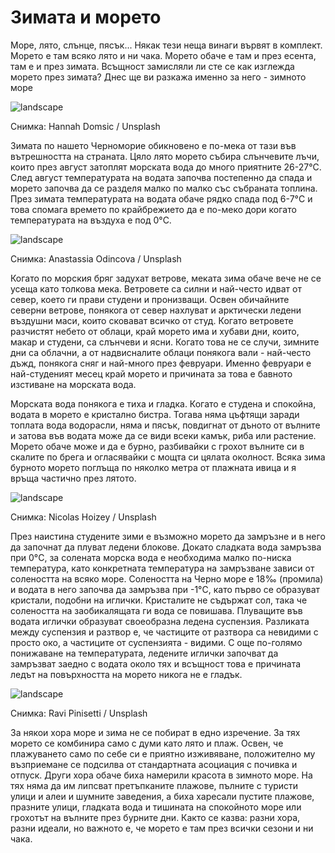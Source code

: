 # Зимата и морето

Море, лято, слънце, пясък... Някак тези неща винаги вървят в комплект. Морето е там всяко лято и ни чака. Морето обаче е там и през есента, там е и през зимата. Всъщност замисляли ли сте се как изглежда морето през зимата? Днес ще ви разкажа именно за него - зимното море

![landscape](https://images.unsplash.com/photo-1523722118216-2d3a111a0473?q=80&w=1470&auto=format&fit=crop&ixlib=rb-4.0.3&ixid=M3wxMjA3fDB8MHxwaG90by1wYWdlfHx8fGVufDB8fHx8fA%3D%3D)

<p class='caption'>Снимка: Hannah Domsic / Unsplash<p>

Зимата по нашето Черноморие обикновено е по-мека от тази във вътрешността на страната. Цяло лято морето събира слънчевите лъчи, които през август затоплят морската вода до много приятните 26-27°C. След август температурата на водата започва постепенно да спада и морето започва да се разделя малко по малко със събраната топлина. През зимата температурата на водата обаче рядко спада под 6-7°C и това спомага времето по крайбрежието да е по-меко дори когато температурата на въздуха е под 0°C. 

![landscape](https://images.unsplash.com/photo-1669194616381-2a57a3e3618a?q=80&w=1374&auto=format&fit=crop&ixlib=rb-4.0.3&ixid=M3wxMjA3fDB8MHxwaG90by1wYWdlfHx8fGVufDB8fHx8fA%3D%3D)

<p class='caption'>Снимка: Anastassia Odincova / Unsplash<p>

Когато по морския бряг задухат ветрове, меката зима обаче вече не се усеща като толкова мека. Ветровете са силни и най-често идват от север, което ги прави студени и пронизващи. Освен обичайните северни ветрове, понякога от север нахлуват и арктически ледени въздушни маси, които сковават всичко от студ. Когато ветровете разчистят небето от облаци, край морето има и хубави дни, които, макар и студени, са слънчеви и ясни. Когато това не се случи, зимните дни са облачни, а от надвисналите облаци понякога вали - най-често дъжд, понякога сняг и най-много през февруари. Именно февруари е най-студеният месец край морето и причината за това е бавното изстиване на морската вода.  

Морската вода понякога е тиха и гладка. Когато е студена и спокойна, водата в морето е кристално бистра. Тогава няма цъфтящи заради топлата вода водорасли, няма и пясък, повдигнат от дъното от вълните и затова във водата може да се види всеки камък, риба или растение. Морето обаче може и да е бурно, разбивайки с грохот вълните си в скалите по брега и огласявайки с мощта си цялата околност. Всяка зима бурното морето поглъща по няколко метра от плажната ивица и я връща частично през лятото.

![landscape](https://images.unsplash.com/photo-1636315523766-597f942964b6?q=80&w=1471&auto=format&fit=crop&ixlib=rb-4.0.3&ixid=M3wxMjA3fDB8MHxwaG90by1wYWdlfHx8fGVufDB8fHx8fA%3D%3D)

<p class='caption'>Снимка: Nicolas Hoizey / Unsplash<p>

През наистина студените зими е възможно морето да замръзне и в него да започнат да плуват ледени блокове. Докато сладката вода замръзва при 0°C, за солената морска вода е необходима малко по-ниска температура, като конкретната температура на замръзване зависи от солеността на всяко море. Солеността на Черно море е 18‰ (промила) и водата в него започва да замръзва при -1°C, като първо се образуват кристали, подобни на иглички. Кристалите не съдържат сол, така че солеността на заобикалящата ги вода се повишава. Плуващите във водата иглички образуват своеобразна ледена суспензия. Разликата между суспензия и разтвор е, че частиците от разтвора са невидими с просто око, а частиците от суспензията - видими. С още по-голямо понижаване на температурата, ледените иглички започват да замръзват заедно с водата около тях и всъщност това е причината ледът на повърхността на морето никога не е гладък.

![landscape](https://images.unsplash.com/photo-1527363379179-331616352591?q=80&w=1470&auto=format&fit=crop&ixlib=rb-4.0.3&ixid=M3wxMjA3fDB8MHxwaG90by1wYWdlfHx8fGVufDB8fHx8fA%3D%3D)

<p class='caption'>Снимка: Ravi Pinisetti / Unsplash<p>

За някои хора море и зима не се побират в едно изречение. За тях морето се комбинира само с думи като лято и плаж. Освен, че плажуването само по себе си е приятно изживяване, положително му възприемане се подсилва от стандартната асоциация с почивка и отпуск. Други хора обаче биха намерили красота в зимното море. На тях няма да им липсват претъпканите плажове, пълните с туристи улици и алеи и шумните заведения, а биха харесали пустите плажове, празните улици, гладката вода и тишината на спокойното море или грохотът на вълните през бурните дни. Както се казва: разни хора, разни идеали, но важното е, че морето е там през всички сезони и ни чака.